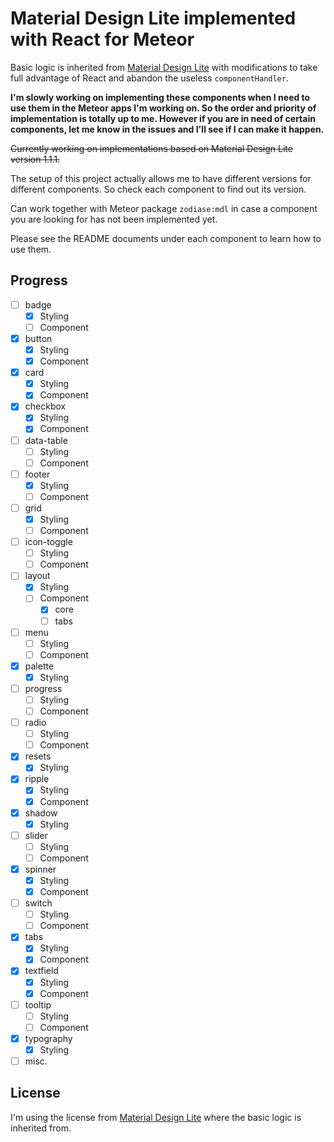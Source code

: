 Material Design Lite implemented with React for Meteor
======================================================

Basic logic is inherited from [Material Design Lite](https://github.com/google/material-design-lite) with modifications to take full advantage of React and abandon the useless `componentHandler`.

**I'm slowly working on implementing these components when I need to use them in the Meteor apps I'm working on. So the order and priority of implementation is totally up to me. However if you are in need of certain components, let me know in the issues and I'll see if I can make it happen.**

~~Currently working on implementations based on Material Design Lite version 1.1.1.~~

The setup of this project actually allows me to have different versions for different components. So check each component to find out its version.

Can work together with Meteor package `zodiase:mdl` in case a component you are looking for has not been implemented yet.

Please see the README documents under each component to learn how to use them.

Progress
--------
- [ ] badge
    - [x] Styling
    - [ ] Component
- [x] button
    - [x] Styling
    - [x] Component
- [x] card
    - [x] Styling
    - [x] Component
- [x] checkbox
    - [x] Styling
    - [x] Component
- [ ] data-table
    - [ ] Styling
    - [ ] Component
- [ ] footer
    - [x] Styling
    - [ ] Component
- [ ] grid
    - [x] Styling
    - [ ] Component
- [ ] icon-toggle
    - [ ] Styling
    - [ ] Component
- [ ] layout
    - [x] Styling
    - [ ] Component
        - [x] core
        - [ ] tabs
- [ ] menu
    - [ ] Styling
    - [ ] Component
- [x] palette
    - [x] Styling
- [ ] progress
    - [ ] Styling
    - [ ] Component
- [ ] radio
    - [ ] Styling
    - [ ] Component
- [x] resets
    - [x] Styling
- [x] ripple
    - [x] Styling
    - [x] Component
- [x] shadow
    - [x] Styling
- [ ] slider
    - [ ] Styling
    - [ ] Component
- [x] spinner
    - [x] Styling
    - [x] Component
- [ ] switch
    - [ ] Styling
    - [ ] Component
- [x] tabs
    - [x] Styling
    - [x] Component
- [x] textfield
    - [x] Styling
    - [x] Component
- [ ] tooltip
    - [ ] Styling
    - [ ] Component
- [x] typography
    - [x] Styling
- [ ] misc.

License
-------
I'm using the license from [Material Design Lite](https://github.com/google/material-design-lite) where the basic logic is inherited from.

